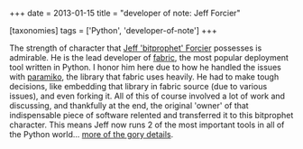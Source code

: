 +++
date = 2013-01-15
title = "developer of note: Jeff Forcier"

[taxonomies]
tags = ['Python', 'developer-of-note']
+++

The strength of character that [Jeff 'bitprophet' Forcier] possesses
is admirable. He is the lead developer of [fabric], the most popular
deployment tool written in Python. I honor him here due to how he
handled the issues with [paramiko], the library that fabric uses
heavily. He had to make tough decisions, like embedding that library in
fabric source (due to various issues), and even forking it. All of this
of course involved a lot of work and discussing, and thankfully at the
end, the original 'owner' of that indispensable piece of software
relented and transferred it to this bitprophet character. This means
Jeff now runs 2 of the most important tools in all of the Python
world... [more of the gory details].

  [Jeff 'bitprophet' Forcier]: http://bitprophet.org/about/index.html
  [fabric]: http://fabfile.org
  [paramiko]: https://github.com/paramiko/paramiko
  [more of the gory details]: http://bitprophet.org/blog/2012/09/29/paramiko-and-ssh/
